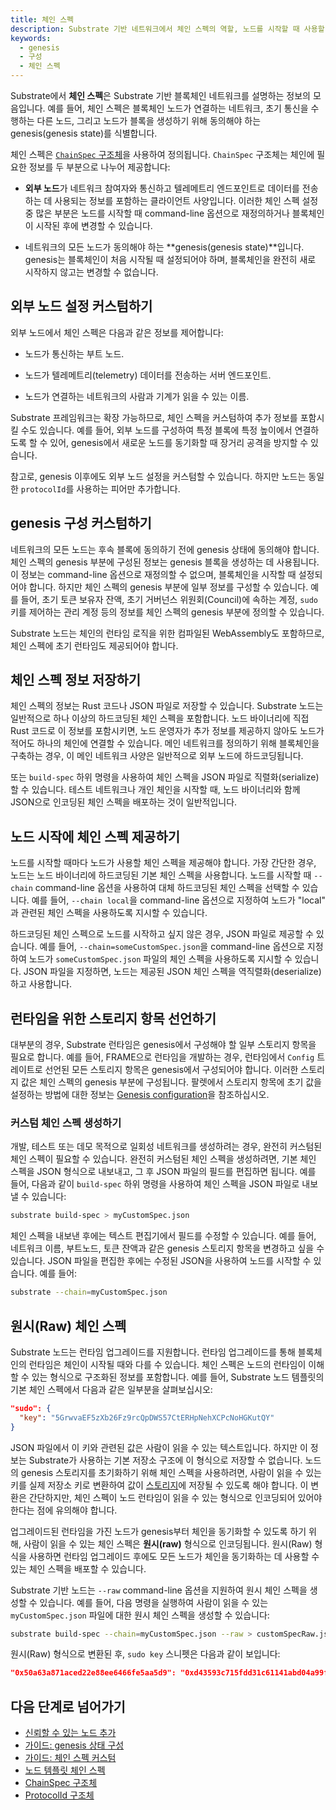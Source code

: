 ```yaml
---
title: 체인 스펙
description: Substrate 기반 네트워크에서 체인 스펙의 역할, 노드를 시작할 때 사용할 체인 스펙을 지정하는 방법, 그리고 체인 스펙을 커스텀하고 배포하는 방법에 대해 설명합니다.
keywords:
  - genesis
  - 구성
  - 체인 스펙
---
```


Substrate에서 **체인 스펙**은 Substrate 기반 블록체인 네트워크를 설명하는 정보의 모음입니다.
예를 들어, 체인 스펙은 블록체인 노드가 연결하는 네트워크, 초기 통신을 수행하는 다른 노드, 그리고 노드가 블록을 생성하기 위해 동의해야 하는 genesis(genesis state)를 식별합니다.

체인 스펙은 [`ChainSpec` 구조체](https://paritytech.github.io/substrate/master/sc_service/struct.GenericChainSpec.html)을 사용하여 정의됩니다.
`ChainSpec` 구조체는 체인에 필요한 정보를 두 부분으로 나누어 제공합니다:

- **외부 노드**가 네트워크 참여자와 통신하고 텔레메트리 엔드포인트로 데이터를 전송하는 데 사용되는 정보를 포함하는 클라이언트 사양입니다.
  이러한 체인 스펙 설정 중 많은 부분은 노드를 시작할 때 command-line 옵션으로 재정의하거나 블록체인이 시작된 후에 변경할 수 있습니다.

- 네트워크의 모든 노드가 동의해야 하는 **genesis(genesis state)**입니다.
  genesis는 블록체인이 처음 시작될 때 설정되어야 하며, 블록체인을 완전히 새로 시작하지 않고는 변경할 수 없습니다.

## 외부 노드 설정 커스텀하기

외부 노드에서 체인 스펙은 다음과 같은 정보를 제어합니다:

- 노드가 통신하는 부트 노드.

- 노드가 텔레메트리(telemetry) 데이터를 전송하는 서버 엔드포인트.

- 노드가 연결하는 네트워크의 사람과 기계가 읽을 수 있는 이름.

Substrate 프레임워크는 확장 가능하므로, 체인 스펙을 커스텀하여 추가 정보를 포함시킬 수도 있습니다.
예를 들어, 외부 노드를 구성하여 특정 블록에 특정 높이에서 연결하도록 할 수 있어, genesis에서 새로운 노드를 동기화할 때 장거리 공격을 방지할 수 있습니다.

참고로, genesis 이후에도 외부 노드 설정을 커스텀할 수 있습니다.
하지만 노드는 동일한 `protocolId`를 사용하는 피어만 추가합니다.

## genesis 구성 커스텀하기

네트워크의 모든 노드는 후속 블록에 동의하기 전에 genesis 상태에 동의해야 합니다.
체인 스펙의 genesis 부분에 구성된 정보는 genesis 블록을 생성하는 데 사용됩니다.
이 정보는 command-line 옵션으로 재정의할 수 없으며, 블록체인을 시작할 때 설정되어야 합니다.
하지만 체인 스펙의 genesis 부분에 일부 정보를 구성할 수 있습니다.
예를 들어, 초기 토큰 보유자 잔액, 초기 거버넌스 위원회(Council)에 속하는 계정, `sudo` 키를 제어하는 관리 계정 등의 정보를 체인 스펙의 genesis 부분에 정의할 수 있습니다.

Substrate 노드는 체인의 런타임 로직을 위한 컴파일된 WebAssembly도 포함하므로, 체인 스펙에 초기 런타임도 제공되어야 합니다.

## 체인 스펙 정보 저장하기

체인 스펙의 정보는 Rust 코드나 JSON 파일로 저장할 수 있습니다.
Substrate 노드는 일반적으로 하나 이상의 하드코딩된 체인 스펙을 포함합니다.
노드 바이너리에 직접 Rust 코드로 이 정보를 포함시키면, 노드 운영자가 추가 정보를 제공하지 않아도 노드가 적어도 하나의 체인에 연결할 수 있습니다.
메인 네트워크를 정의하기 위해 블록체인을 구축하는 경우, 이 메인 네트워크 사양은 일반적으로 외부 노드에 하드코딩됩니다.

또는 `build-spec` 하위 명령을 사용하여 체인 스펙을 JSON 파일로 직렬화(serialize) 할 수 있습니다.
테스트 네트워크나 개인 체인을 시작할 때, 노드 바이너리와 함께 JSON으로 인코딩된 체인 스펙을 배포하는 것이 일반적입니다.

## 노드 시작에 체인 스펙 제공하기

노드를 시작할 때마다 노드가 사용할 체인 스펙을 제공해야 합니다.
가장 간단한 경우, 노드는 노드 바이너리에 하드코딩된 기본 체인 스펙을 사용합니다.
노드를 시작할 때 `--chain` command-line 옵션을 사용하여 대체 하드코딩된 체인 스펙을 선택할 수 있습니다.
예를 들어, `--chain local`을 command-line 옵션으로 지정하여 노드가 "local" 과 관련된 체인 스펙을 사용하도록 지시할 수 있습니다.

하드코딩된 체인 스펙으로 노드를 시작하고 싶지 않은 경우, JSON 파일로 제공할 수 있습니다.
예를 들어, `--chain=someCustomSpec.json`을 command-line 옵션으로 지정하여 노드가 `someCustomSpec.json` 파일의 체인 스펙을 사용하도록 지시할 수 있습니다.
JSON 파일을 지정하면, 노드는 제공된 JSON 체인 스펙을 역직렬화(deserialize) 하고 사용합니다.

## 런타임을 위한 스토리지 항목 선언하기

대부분의 경우, Substrate 런타임은 genesis에서 구성해야 할 일부 스토리지 항목을 필요로 합니다.
예를 들어, FRAME으로 런타임을 개발하는 경우, 런타임에서 `Config` 트레이트로 선언된 모든 스토리지 항목은 genesis에서 구성되어야 합니다.
이러한 스토리지 값은 체인 스펙의 genesis 부분에 구성됩니다.
팔렛에서 스토리지 항목에 초기 값을 설정하는 방법에 대한 정보는 [Genesis configuration](/build/genesis-configuration/)을 참조하십시오.

### 커스텀 체인 스펙 생성하기

개발, 테스트 또는 데모 목적으로 일회성 네트워크를 생성하려는 경우, 완전히 커스텀된 체인 스펙이 필요할 수 있습니다.
완전히 커스텀된 체인 스펙을 생성하려면, 기본 체인 스펙을 JSON 형식으로 내보내고, 그 후 JSON 파일의 필드를 편집하면 됩니다.
예를 들어, 다음과 같이 `build-spec` 하위 명령을 사용하여 체인 스펙을 JSON 파일로 내보낼 수 있습니다:

```bash
substrate build-spec > myCustomSpec.json
```

체인 스펙을 내보낸 후에는 텍스트 편집기에서 필드를 수정할 수 있습니다.
예를 들어, 네트워크 이름, 부트노드, 토큰 잔액과 같은 genesis 스토리지 항목을 변경하고 싶을 수 있습니다.
JSON 파일을 편집한 후에는 수정된 JSON을 사용하여 노드를 시작할 수 있습니다.
예를 들어:

```bash
substrate --chain=myCustomSpec.json
```

## 원시(Raw) 체인 스펙

Substrate 노드는 런타임 업그레이드를 지원합니다.
런타임 업그레이드를 통해 블록체인의 런타임은 체인이 시작될 때와 다를 수 있습니다.
체인 스펙은 노드의 런타임이 이해할 수 있는 형식으로 구조화된 정보를 포함합니다.
예를 들어, Substrate 노드 템플릿의 기본 체인 스펙에서 다음과 같은 일부분을 살펴보십시오:

```json
"sudo": {
  "key": "5GrwvaEF5zXb26Fz9rcQpDWS57CtERHpNehXCPcNoHGKutQY"
}
```

JSON 파일에서 이 키와 관련된 값은 사람이 읽을 수 있는 텍스트입니다.
하지만 이 정보는 Substrate가 사용하는 기본 저장소 구조에 이 형식으로 저장할 수 없습니다.
노드의 genesis 스토리지를 초기화하기 위해 체인 스펙을 사용하려면, 사람이 읽을 수 있는 키를 실제 저장소 키로 변환하여 값이 [스토리지](/learn/state-transitions-and-storage/)에 저장될 수 있도록 해야 합니다.
이 변환은 간단하지만, 체인 스펙이 노드 런타임이 읽을 수 있는 형식으로 인코딩되어 있어야 한다는 점에 유의해야 합니다.

업그레이드된 런타임을 가진 노드가 genesis부터 체인을 동기화할 수 있도록 하기 위해, 사람이 읽을 수 있는 체인 스펙은 **원시(raw)** 형식으로 인코딩됩니다.
원시(Raw) 형식을 사용하면 런타임 업그레이드 후에도 모든 노드가 체인을 동기화하는 데 사용할 수 있는 체인 스펙을 배포할 수 있습니다.

Substrate 기반 노드는 `--raw` command-line 옵션을 지원하여 원시 체인 스펙을 생성할 수 있습니다.
예를 들어, 다음 명령을 실행하여 사람이 읽을 수 있는 `myCustomSpec.json` 파일에 대한 원시 체인 스펙을 생성할 수 있습니다:

```bash
substrate build-spec --chain=myCustomSpec.json --raw > customSpecRaw.json
```

원시(Raw) 형식으로 변환된 후, `sudo key` 스니펫은 다음과 같이 보입니다:

```json
"0x50a63a871aced22e88ee6466fe5aa5d9": "0xd43593c715fdd31c61141abd04a99fd6822c8558854ccde39a5684e7a56da27d",
```

## 다음 단계로 넘어가기

- [신뢰할 수 있는 노드 추가](/tutorials/build-a-blockchain/add-trusted-nodes/)
- [가이드: genesis 상태 구성](/reference/how-to-guides/basics/configure-genesis-state/)
- [가이드: 체인 스펙 커스텀](/reference/how-to-guides/basics/customize-a-chain-specification/)
- [노드 템플릿 체인 스펙](https://github.com/substrate-developer-hub/substrate-node-template/blob/master/node/src/chain_spec.rs)
- [ChainSpec 구조체](https://paritytech.github.io/substrate/master/sc_service/struct.GenericChainSpec.html)
- [ProtocolId 구조체](https://paritytech.github.io/substrate/master/sc_network/config/struct.ProtocolId.html)